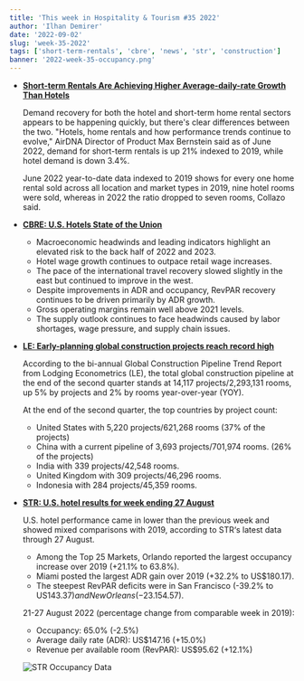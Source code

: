 ```yaml
---
title: 'This week in Hospitality & Tourism #35 2022'
author: 'Ilhan Demirer'
date: '2022-09-02'
slug: 'week-35-2022'
tags: ['short-term-rentals', 'cbre', 'news', 'str', 'construction']
banner: '2022-week-35-occupancy.png'
---
```


- **[Short-term Rentals Are Achieving Higher Average-daily-rate Growth Than Hotels](https://www.hotelnewsresource.com/article122442.html)**

  Demand recovery for both the hotel and short-term home rental sectors appears to be happening quickly, but there's clear differences between the two. "Hotels, home rentals and how performance trends continue to evolve," AirDNA Director of Product Max Bernstein said as of June 2022, demand for short-term rentals is up 21% indexed to 2019, while hotel demand is down 3.4%.

  June 2022 year-to-date data indexed to 2019 shows for every one home rental sold across all location and market types in 2019, nine hotel rooms were sold, whereas in 2022 the ratio dropped to seven rooms, Collazo said.

- **[CBRE: U.S. Hotels State of the Union](https://www.cbrehotels.com/-/media/cbre/countrycbrehotels/documents/sotu_independence-day-22-edition.pdf)**

  - Macroeconomic headwinds and leading indicators highlight an elevated risk to the back half of 2022 and 2023.
  - Hotel wage growth continues to outpace retail wage increases.
  - The pace of the international travel recovery slowed slightly in the east but continued to improve in the west.
  - Despite improvements in ADR and occupancy, RevPAR recovery continues to be driven primarily by ADR growth.
  - Gross operating margins remain well above 2021 levels.
  - The supply outlook continues to face headwinds caused by labor shortages, wage pressure, and supply chain issues.

- **[LE: Early-planning global construction projects reach record high](https://hotelbusiness.com/le-early-planning-global-construction-projects-reach-record-high)**

  According to the bi-annual Global Construction Pipeline Trend Report from Lodging Econometrics (LE), the total global construction pipeline at the end of the second quarter stands at 14,117 projects/2,293,131 rooms, up 5% by projects and 2% by rooms year-over-year (YOY).

  At the end of the second quarter, the top countries by project count:

  - United States with 5,220 projects/621,268 rooms (37% of the projects)
  - China with a current pipeline of 3,693 projects/701,974 rooms. (26% of the projects)
  - India with 339 projects/42,548 rooms.
  - United Kingdom with 309 projects/46,296 rooms.
  - Indonesia with 284 projects/45,359 rooms.

- **[STR: U.S. hotel results for week ending 27 August](https://str.com/press-release/str-us-hotel-results-week-ending-27-august)**

  U.S. hotel performance came in lower than the previous week and showed mixed comparisons with 2019, according to STR‘s latest data through 27 August.

  - Among the Top 25 Markets, Orlando reported the largest occupancy increase over 2019 (+21.1% to 63.8%).
  - Miami posted the largest ADR gain over 2019 (+32.2% to US$180.17).
  - The steepest RevPAR deficits were in San Francisco (-39.2% to US$143.37) and New Orleans (-23.1% US$54.57).

  21-27 August 2022 (percentage change from comparable week in 2019):

  - Occupancy: 65.0% (-2.5%)
  - Average daily rate (ADR): US$147.16 (+15.0%)
  - Revenue per available room (RevPAR): US$95.62 (+12.1%)

  ![STR Occupancy Data](/images/blogimages/2022-week-35-occupancy.png)
